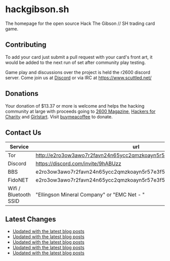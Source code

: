 # hackgibson.sh
The homepage for the open source Hack The Gibson // SH trading card game.


## Contributing

To add your card just submit a pull request with your card's front art, it would be added to the next run of set after community play testing.

Game play and discussions over the project is held the r2600 discord server. Come join us at [Discord](https://discord.com/invite/9hABUzz) or via IRC at https://www.scuttled.net/


## Donations

Your donation of $13.37 or more is welcome and helps the hacking community at large with proceeds going to [2600 Magazine](https://2600.com/), [Hackers for Charity](https://hackersforcharity.org) and [Girlstart](https://girlstart.org).  Visit [buymeacoffee](https://www.buymeacoffee.com/hackgibson.sh) to donate.


## Contact Us

Service | url
-|-
Tor | http://e2ro3ow3awo7r2favn24n65ycc2qmzkoayn5r57e3f56nvjwdcgg32ad.onion
Discord | https://discord.com/invite/9hABUzz
BBS | e2ro3ow3awo7r2favn24n65ycc2qmzkoayn5r57e3f56nvjwdcgg32ad.onion:23
FidoNET | e2ro3ow3awo7r2favn24n65ycc2qmzkoayn5r57e3f56nvjwdcgg32ad.onion:24554
Wifi / Bluetooth SSID | "Ellingson Mineral Company" or "EMC Net - <fidonet address>"

## Latest Changes
<!-- BLOG-POST-LIST:START -->
- [Updated with the latest blog posts](https://github.com/DFW2600/hackgibson.sh/commit/481592a0e804c7edbefa74fe0f038251e74a11f2)
- [Updated with the latest blog posts](https://github.com/DFW2600/hackgibson.sh/commit/e741f9059e1c341d3ac3134059a764a09ffb50ae)
- [Updated with the latest blog posts](https://github.com/DFW2600/hackgibson.sh/commit/4cab6df4be107e97591b8c66d4bbd415ccfd9b37)
- [Updated with the latest blog posts](https://github.com/DFW2600/hackgibson.sh/commit/9a296a6e5d0f1557260f4444ad2c845a99c705c2)
- [Updated with the latest blog posts](https://github.com/DFW2600/hackgibson.sh/commit/3d07de09c5acf984d720a49a8da1308ecd5e35df)
<!-- BLOG-POST-LIST:END -->

